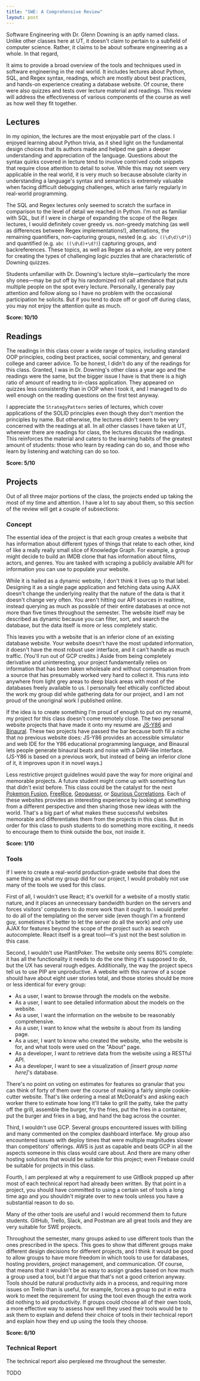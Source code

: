 ```yaml
---
title: "SWE: A Comprehensive Review"
layout: post
---
```


Software Engineering with Dr. Glenn Downing is an aptly named class. Unlike other classes here at UT, it doesn't claim to pertain to a subfield of computer science. Rather, it claims to be about software engineering as a whole. In that regard, 

It aims to provide a broad overview of the tools and techniques used in software engineering in the real world. It includes lectures about Python, SQL, and Regex syntax, readings, which are mostly about best practices, and hands-on experience creating a database website. Of course, there were also quizzes and tests over lecture material and readings. This review will address the effectiveness of various components of the course as well as how well they fit together.

## Lectures

In my opinion, the lectures are the most enjoyable part of the class. I enjoyed learning about Python trivia, as it shed light on the fundamental design choices that its authors made and helped me gain a deeper understanding and appreciation of the language. Questions about the syntax quirks covered in lecture tend to involve contrived code snippets that require close attention to detail to solve. While this may not seem very applicable in the real world, it is very much so because absolute clarity in understanding a language's syntax and semantics is extremely valuable when facing difficult debugging challenges, which arise fairly regularly in real-world programming.

The SQL and Regex lectures only seemed to scratch the surface in comparison to the level of detail we reached in Python. I'm not as familiar with SQL, but if I were in charge of expanding the scope of the Regex lectures, I would definitely cover greedy vs. non-greedy matching (as well as differences between Regex implementations!), alternations, the remaining quantifiers, non-capturing groups, nested (e.g. `abc ((\d\d)\d*)`) and quantified (e.g. `abc ((\d\d)+\d?)`) capturing groups, and backreferences. These topics, as well as Regex as a whole, are very potent for creating the types of challenging logic puzzles that are characteristic of Downing quizzes.

Students unfamiliar with Dr. Downing's lecture style—particularly the more shy ones—may be put off by his randomized roll call attendance that puts multiple people on the spot every lecture. Personally, I generally pay attention and follow along so I have no problem with the occasional participation he solicits. But if you tend to doze off or goof off during class, you may not enjoy the attention quite as much.

**Score: 10/10**

## Readings

The readings in this class cover a wide range of topics, including standard OOP principles, coding best practices, social commentary, and general college and career advice. To be honest, I didn't do any of the readings for this class. Granted, I was in Dr. Downing's other class a year ago and the readings were the same, but the bigger issue I have is that there is a high ratio of amount of reading to in-class application. They appeared on quizzes less consistently than in OOP when I took it, and I managed to do well enough on the reading questions on the first test anyway.

I appreciate the `StrategyPattern` series of lectures, which cover applications of the SOLID principles even though they don't mention the principles by name. But otherwise, the lectures didn't seem to be very concerned with the readings at all. In all other classes I have taken at UT, whenever there are readings for class, the lectures discuss the readings. This reinforces the material and caters to the learning habits of the greatest amount of students: those who learn by reading can do so, and those who learn by listening and watching can do so too.

**Score: 5/10**

## Projects

Out of all three major portions of the class, the projects ended up taking the most of my time and attention. I have a lot to say about them, so this section of the review will get a couple of subsections:

### Concept

The essential idea of the project is that each group creates a website that has information about different types of things that relate to each other, kind of like a really really small slice of Knowledge Graph. For example, a group might decide to build an IMDB clone that has information about films, actors, and genres. You are tasked with scraping a publicly available API for information you can use to populate your website.

While it is hailed as a dynamic website, I don't think it lives up to that label. Designing it as a single page application and fetching data using AJAX doesn't change the underlying reality that the nature of the data is that it doesn't change very often. You aren't hitting our API sources in realtime, instead querying as much as possible of their entire databases at once not more than five times throughout the semester. The website itself may be described as dynamic because you can filter, sort, and search the database, but the data itself is more or less completely static.

This leaves you with a website that is an inferior clone of an existing database website. Your website doesn't have the most updated information, it doesn't have the most robust user interface, and it can't handle as much traffic. (You'll run out of GCP credits.) Aside from being completely derivative and uninteresting, your project fundamentally relies on information that has been taken wholesale and without compensation from a source that has presumably worked very hard to collect it. This runs into anywhere from light grey areas to deep black areas with most of the databases freely available to us. I personally feel ethically conflicted about the work my group did while gathering data for our project, and I am not proud of the unoriginal work I published online.

If the idea is to create something I'm proud of enough to put on my resumé, my project for this class doesn't come remotely close. The two personal website projects that have made it onto my resumé are [JS-Y86](https://xsznix.github.io/js-y86/) and [Binaural](http://xsznix.github.io/binaural/). These two projects have passed the bar because both fill a niche that no previous website does: JS-Y86 provides an accessible simulator and web IDE for the Y86 educational programming language, and Binaural lets people generate binaural beats and noise with a DAW-like interface. (JS-Y86 is based on a previous work, but instead of being an inferior clone of it, it improves upon it in novel ways.)

Less restrictive project guidelines would pave the way for more original and memorable projects. A future student might come up with something fun that didn't exist before. This class could be the catalyst for the next [Pokemon Fusion](http://pokemon.alexonsager.net/), [FreeRice](http://freerice.com/#/english-vocabulary/1414), [Geoguessr](https://geoguessr.com/), or [Spurious Correlations](http://www.tylervigen.com/spurious-correlations). Each of these websites provides an interesting experience by looking at something from a different perspective and then sharing those new ideas with the world. That's a big part of what makes these successful websites memorable and differentiates them from the projects in this class. But in order for this class to push students to do something more exciting, it needs to encourage them to think outside the box, not inside it.

**Score: 1/10**

### Tools

If I were to create a real-world production-grade website that does the same thing as what my group did for our project, I would probably not use many of the tools we used for this class.

First of all, I wouldn't use React; it's overkill for a website of a mostly static nature, and it places an unnecessary bandwidth burden on the servers and forces visitors' computers to do more work than it ought to. I would prefer to do all of the templating on the server side (even though I'm a frontend guy, sometimes it's better to let the server do all the work) and only use AJAX for features beyond the scope of the project such as search autocomplete. React itself is a great tool—it's just not the best solution in this case.

Second, I wouldn't use PlanItPoker. The website only seems 80% complete: it has all the functionality it needs to do the one thing it's supposed to do, but the UX has several rough edges. Additionally, the way the project specs tell us to use PIP are unproductive. A website with this narrow of a scope should have about eight user stories total, and those stories should be more or less identical for every group:

* As a user, I want to browse through the models on the website.
* As a user, I want to see detailed information about the models on the website.
* As a user, I want the information on the website to be reasonably comprehensive.
* As a user, I want to know what the website is about from its landing page.
* As a user, I want to know who created the website, who the website is for, and what tools were used on the "About" page.
* As a developer, I want to retrieve data from the website using a RESTful API.
* As a developer, I want to see a visualization of *\[insert group name here\]*'s database.

There's no point on voting on estimates for features so granular that you can think of forty of them over the course of making a fairly simple cookie-cutter website. That's like ordering a meal at McDonald's and asking each worker there to estimate how long it'll take to grill the patty, take the patty off the grill, assemble the burger, fry the fries, put the fries in a container, put the burger and fries in a bag, and hand the bag across the counter.

Third, I wouldn't use GCP. Several groups encountered issues with billing and many commented on the complex dashboard interface. My group also encountered issues with deploy times that were multiple magnitudes slower than competitors' offerings. AWS is just as capable and beats GCP in all the aspects someone in this class would care about. And there are many other hosting solutions that would be suitable for this project; even Firebase could be suitable for projects in this class.

Fourth, I am perplexed at why a requirement to use GitBook popped up after most of each technical report had already been written. By that point in a project, you should have committed to using a certain set of tools a long time ago and you shouldn't migrate over to new tools unless you have a substantial reason to do so.

Many of the other tools are useful and I would recommend them to future students. GitHub, Trello, Slack, and Postman are all great tools and they are very suitable for SWE projects.

Throughout the semester, many groups asked to use different tools than the ones prescribed in the specs. This goes to show that different groups make different design decisions for different projects, and I think it would be good to allow groups to have more freedom in which tools to use for databases, hosting providers, project management, and communication. Of course, that means that it wouldn't be as easy to assign grades based on how much a group used a tool, but I'd argue that that's not a good criterion anyway. Tools should be natural productivity aids in a process, and requiring more issues on Trello than is useful, for example, forces a group to put in extra work to meet the requirement for using the tool even though the extra work did nothing to aid productivity. If groups could choose all of their own tools, a more effective way to assess how well they used their tools would be to ask them to explain and defend their choice of tools in their technical report and explain how they end up using the tools they choose.

**Score: 6/10**

### Technical Report

The technical report also perplexed me throughout the semester.

TODO
